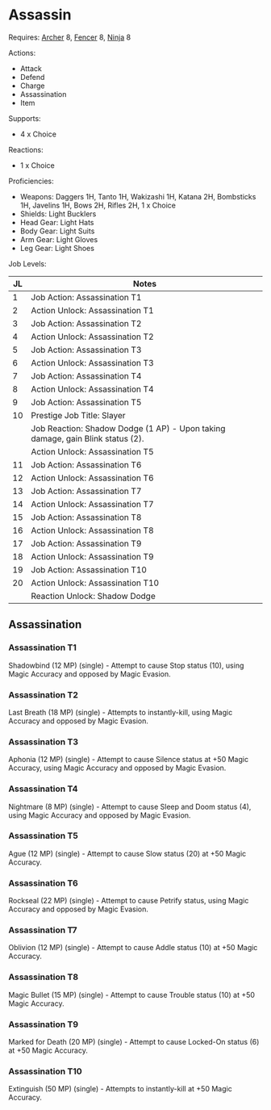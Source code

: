 # Assassin

Requires: [Archer](/Jobs/JobDetails/Archer.md) 8, [Fencer](/Jobs/JobDetails/Fencer.md) 8, [Ninja](/Jobs/JobDetails/Ninja.md) 8

Actions:

- Attack
- Defend
- Charge
- Assassination
- Item

Supports:

- 4 x Choice

Reactions:

- 1 x Choice

Proficiencies:

- Weapons: Daggers 1H, Tanto 1H, Wakizashi 1H, Katana 2H, Bombsticks 1H, Javelins 1H, Bows 2H, Rifles 2H, 1 x Choice
- Shields: Light Bucklers
- Head Gear: Light Hats
- Body Gear: Light Suits
- Arm Gear: Light Gloves
- Leg Gear: Light Shoes

Job Levels:

| JL | Notes |
| --- | --- |
| 1 | Job Action: Assassination T1
| 2 | Action Unlock: Assassination T1
| 3 | Job Action: Assassination T2
| 4 | Action Unlock: Assassination T2
| 5 | Job Action: Assassination T3
| 6 | Action Unlock: Assassination T3
| 7 | Job Action: Assassination T4
| 8 | Action Unlock: Assassination T4
| 9 | Job Action: Assassination T5
| 10 | Prestige Job Title: Slayer
|    | Job Reaction: Shadow Dodge (1 AP) - Upon taking damage, gain Blink status (2).
|    | Action Unlock: Assassination T5
| 11 | Job Action: Assassination T6
| 12 | Action Unlock: Assassination T6
| 13 | Job Action: Assassination T7
| 14 | Action Unlock: Assassination T7
| 15 | Job Action: Assassination T8
| 16 | Action Unlock: Assassination T8
| 17 | Job Action: Assassination T9
| 18 | Action Unlock: Assassination T9
| 19 | Job Action: Assassination T10
| 20 | Action Unlock: Assassination T10
|    | Reaction Unlock: Shadow Dodge

## Assassination

### Assassination T1

Shadowbind (12 MP) (single) - Attempt to cause Stop status (10), using Magic Accuracy and opposed by Magic Evasion.

### Assassination T2

Last Breath (18 MP) (single) - Attempts to instantly-kill, using Magic Accuracy and opposed by Magic Evasion.

### Assassination T3

Aphonia (12 MP) (single) - Attempt to cause Silence status at +50 Magic Accuracy, using Magic Accuracy and opposed by Magic Evasion.

### Assassination T4

Nightmare (8 MP) (single) - Attempt to cause Sleep and Doom status (4), using Magic Accuracy and opposed by Magic Evasion.

### Assassination T5

Ague (12 MP) (single) - Attempt to cause Slow status (20) at +50 Magic Accuracy.

### Assassination T6

Rockseal (22 MP) (single) - Attempt to cause Petrify status, using Magic Accuracy and opposed by Magic Evasion.

### Assassination T7

Oblivion (12 MP) (single) - Attempt to cause Addle status (10) at +50 Magic Accuracy.

### Assassination T8

Magic Bullet (15 MP) (single) - Attempt to cause Trouble status (10) at +50 Magic Accuracy.

### Assassination T9

Marked for Death (20 MP) (single) - Attempt to cause Locked-On status (6) at +50 Magic Accuracy.

### Assassination T10

Extinguish (50 MP) (single) - Attempts to instantly-kill at +50 Magic Accuracy.
